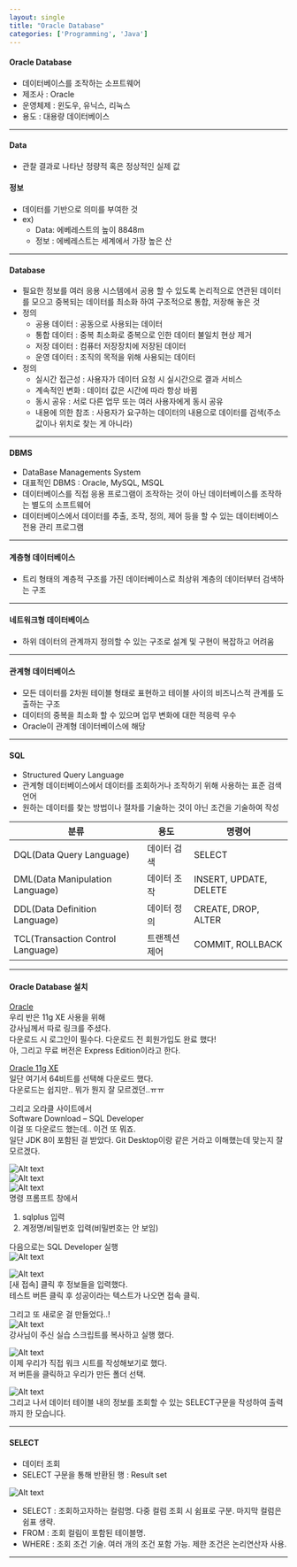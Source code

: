 ```yaml
---
layout: single
title: "Oracle Database"
categories: ['Programming', 'Java']
---
```

   
#### Oracle Database
* 데이터베이스를 조작하는 소프트웨어
* 제조사 : Oracle
* 운영체제 : 윈도우, 유닉스, 리눅스
* 용도 : 대용량 데이터베이스

***

#### Data
* 관찰 결과로 나타난 정량적 혹은 정상적인 실제 값   
   
#### 정보
* 데이터를 기반으로 의미를 부여한 것   
* ex)   
    * Data: 에베레스트의 높이 8848m   
    * 정보 : 에베레스트는 세계에서 가장 높은 산   

***

#### Database
* 필요한 정보를 여러 응용 시스템에서 공용 할 수 있도록 논리적으로 연관된 데이터를 모으고 중복되는 데이터를 최소화 하여 구조적으로 통합, 저장해 놓은 것
* 정의
    * 공용 데이터 : 공동으로 사용되는 데이터
    * 통합 데이터 : 중복 최소화로 중복으로 인한 데이터 불일치 현상 제거
    * 저장 데이터 : 컴퓨터 저장장치에 저장된 데이터
    * 운영 데이터 : 조직의 목적을 위해 사용되는 데이터
* 정의
    * 실시간 접근성 : 사용자가 데이터 요청 시 실시간으로 결과 서비스
    * 계속적인 변화 : 데이터 값은 시간에 따라 항상 바뀜
    * 동시 공유 : 서로 다른 업무 또는 여러 사용자에게 동시 공유
    * 내용에 의한 참조 : 사용자가 요구하는 데이터의 내용으로 데이터를 검색(주소 값이나 위치로 찾는 게 아니라)
   
***

#### DBMS
* DataBase Managements System
* 대표적인 DBMS : Oracle, MySQL, MSQL   
* 데이터베이스를 직접 응용 프로그램이 조작하는 것이 아닌 데이터베이스를 조작하는 별도의 소프트웨어   
* 데이터베이스에서 데이터를 추출, 조작, 정의, 제어 등을 할 수 있는 데이터베이스 전용 관리 프로그램
   
***

#### 계층형 데이터베이스
* 트리 형태의 계층적 구조를 가진 데이터베이스로 최상위 계층의 데이터부터 검색하는 구조
   
***

#### 네트워크형 데이터베이스
* 하위 데이터의 관계까지 정의할 수 있는 구조로 설계 및 구현이 복잡하고 어려움   

***

#### 관계형 데이터베이스
* 모든 데이터를 2차원 테이블 형태로 표현하고 테이블 사이의 비즈니스적 관계를 도출하는 구조
* 데이터의 중복을 최소화 할 수 있으며 업무 변화에 대한 적응력 우수
* Oracle이 관계형 데이터베이스에 해당

***

#### SQL
* Structured Query Language
* 관계형 데이터베이스에서 데이터를 조회하거나 조작하기 위해 사용하는 표준 검색 언어
* 원하는 데이터를 찾는 방법이나 절차를 기술하는 것이 아닌 조건을 기술하여 작성   
   
|분류|용도|명령어|
|------|---|---|
|DQL(Data Query Language)|데이터 검색|SELECT|
|DML(Data Manipulation Language)|데이터 조작|INSERT, UPDATE, DELETE|
|DDL(Data Definition Language)|데이터 정의|CREATE, DROP, ALTER|
|TCL(Transaction Control Language)|트랜젝션 제어|COMMIT, ROLLBACK|   
   
***

#### Oracle Database 설치
[Oracle](https://www.oracle.com/index.html)   
우리 반은 11g XE 사용을 위해   
강사님께서 따로 링크를 주셨다.    
다운로드 시 로그인이 필수다. 다운로드 전 회원가입도 완료 했다!   
아, 그리고 무료 버전은 Express Edition이라고 한다.
   
   
[Oracle 11g XE](https://www.oracle.com/database/technologies/xe-prior-release-downloads.html)   
일단 여기서 64비트를 선택해 다운로드 했다.   
다운로드는 쉽지만.. 뭐가 뭔지 잘 모르겠던..ㅠㅠ  
   

그리고 오라클 사이트에서   
Software Download – SQL Developer   
이걸 또 다운로드 했는데.. 이건 또 뭐죠.   
일단 JDK 8이 포함된 걸 받았다. 
Git Desktop이랑 같은 거라고 이해했는데 맞는지 잘 모르겠다.   
      
![Alt text](/assets/images/oracle01.jpg)   
![Alt text](/assets/images/oracle02.jpg)   
![Alt text](/assets/images/oracle03.jpg)   
명령 프롬프트 창에서   
1) sqlplus 입력   
2) 계정명/비밀번호 입력(비밀번호는 안 보임)   

다음으로는 SQL Developer 실행  
![Alt text](/assets/images/oracle04.jpg)   
   
![Alt text](/assets/images/oracle05.jpg)    
[새 접속] 클릭 후 정보들을 입력했다.   
테스트 버튼 클릭 후 성공이라는 텍스트가 나오면 접속 클릭.   
   
그리고 또 새로운 걸 만들었다..!   
![Alt text](/assets/images/oracle06.jpg)   
강사님이 주신 실습 스크립트를 복사하고 실행 했다.   
   
![Alt text](/assets/images/oracle07.jpg)   
이제 우리가 직접 워크 시트를 작성해보기로 했다.   
저 버튼을 클릭하고 우리가 만든 폴더 선택.   
   
![Alt text](/assets/images/oracle08.jpg)   
그리고 나서 데이터 테이블 내의 정보를 조회할 수 있는 SELECT구문을 작성하여 출력까지 한 모습니다.   
   
***

#### SELECT
* 데이터 조회
* SELECT 구문을 통해 반환된 행 : Result set   
   
![Alt text](/assets/images/oracle09.jpg)   
   
* SELECT : 조회하고자하는 컬럼명. 다중 컬럼 조회 시 쉼표로 구분. 마지막 컬럼은 쉼표 생략.
* FROM : 조회 컬림이 포함된 테이블명.
* WHERE : 조회 조건 기술. 여러 개의 조건 포함 가능. 제한 조건은 논리연산자 사용.   
   
***




